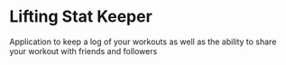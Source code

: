 # Lifting Stat Keeper
Application to keep a log of your workouts as well as the ability to share your workout with friends and followers
